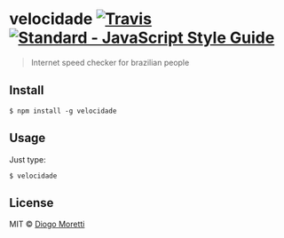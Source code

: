 # velocidade [![Travis](https://img.shields.io/travis/diogomoretti/velocidade.svg?style=flat-square)](https://travis-ci.org/diogomoretti/velocidade) [![Standard - JavaScript Style Guide](https://img.shields.io/badge/code%20style-standard-brightgreen.svg?style=flat-square)](http://standardjs.com)

> Internet speed checker for brazilian people

## Install

```
$ npm install -g velocidade
```

## Usage

Just type:

```
$ velocidade
```

## License

MIT © [Diogo Moretti](http://diogo.nu)
